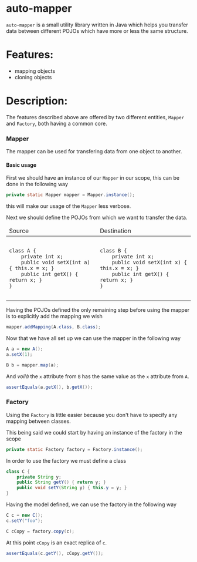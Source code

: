 auto-mapper
==========
`auto-mapper` is a small utility library written in Java which helps you transfer data between different POJOs which have more or less the same structure.

# Features:
- mapping objects
- cloning objects

# Description:
The features described above are offered by two different entities, `Mapper` and `Factory`, both having a common core.

### Mapper

The mapper can be used for transfering data from one object to another.

#### Basic usage

First we should have an instance of our `Mapper` in our scope, this can be done in the following way
```java
private static Mapper mapper = Mapper.instance();
```
this will make our usage of the `Mapper` less verbose. 

Next we should define the POJOs from which we want to transfer the data.
<table>
<thead>
<tr>
<td>
Source
</td>
<td>
Destination
</td>
</tr>
</thead>
<tbody>
<tr>
<td>
<pre>
<code>
class A {
	private int x;
    public void setX(int a) { this.x = x; }
    public int getX() { return x; }
}
</code>
</pre>
</td>
<td>
<pre>
<code>
class B {
	private int x;
    public void setX(int x) { this.x = x; }
    public int getX() { return x; }
}
</code>
</pre>
</td>
</tr>
</tbody>
</table>

Having the POJOs defined the only remaining step before using the mapper is to explicitly add the mapping we wish
```java
mapper.addMapping(A.class, B.class);
```
Now that we have all set up we can use the mapper in the following way
```java
A a = new A();
a.setX(1);

B b = mapper.map(a);
```

And *voilà* the `x` attribute from `B` has the same value as the `x` attribute from `A`. 
```java
assertEquals(a.getX(), b.getX());
```

### Factory

Using the `Factory` is little easier because you don't have to specify any mapping between classes. 

This being said we could start by having an instance of the factory in the scope
```java
private static Factory factory = Factory.instance();
```
In order to use the factory we must define a class
```java
class C {
	private String y;
    public String getY() { return y; }
    public void setY(String y) { this.y = y; }
}
```
Having the model defined, we can use the factory in the following way
```java
C c = new C();
c.setY("foo");

C cCopy = factory.copy(c);
```
At this point `cCopy` is an exact replica of `c`.
```java
assertEquals(c.getY(), cCopy.getY());
```
